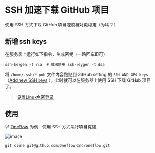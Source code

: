 #  SSH 加速下载 GitHub 项目

使用 SSH 方式下载 GitHub 项目速度相对更稳定（为啥？）



## 新增 ssh keys

在服务器上运行如下指令，生成密钥（一路回车即可）

```shell
ssh-keygen -t rsa  # 或者使用 ssh-keygen -t dsa
```

将 `/home/.ssh/*.pub` 文件内容黏贴到 GitHub setting 的 `SSH AND GPG keys` （[Add new SSH keys](https://github.com/settings/ssh/new) ），此时就可以在服务器上使用 SSH 下载 GitHub 项目了。

> [设置Linux免密登录](https://blog.csdn.net/daidaineteasy/article/details/50948034)



## 使用

以 [OneFlow](https://github.com/Oneflow-Inc/oneflow) 为例，使用 SSH 方式进行项目克隆。

![image](https://user-images.githubusercontent.com/62104945/162671080-a16aac76-cde7-43ca-bc61-98abd60c4275.png)

```shell
git clone git@github.com:Oneflow-Inc/oneflow.git
```

